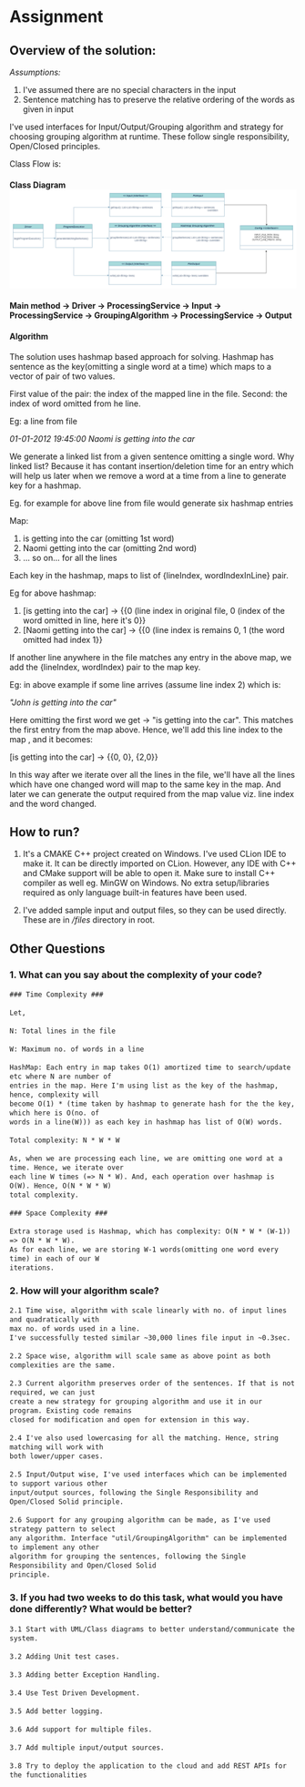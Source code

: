 # Assignment

## Overview of the solution:

*Assumptions:*
1. I've assumed there are no special characters in the input
2. Sentence matching has to preserve the relative ordering of the words as given in input

I've used interfaces for Input/Output/Grouping algorithm and
strategy for choosing grouping algorithm at runtime. These follow single responsibility,
Open/Closed principles.

Class Flow is:

#### Class Diagram ![Class Diagram](classDiagrams/ClassDiagramImage.png?raw=true)
####

#### Main method -> Driver -> ProcessingService -> Input -> ProcessingService -> GroupingAlgorithm -> ProcessingService -> Output ####

#### Algorithm ####
The solution uses hashmap based approach for solving.
Hashmap has sentence as the key(omitting a single word at a time) which maps to a vector of pair of
two
values.

First value of the pair: the index of the mapped line
in the file. Second: the index of word omitted from he line.


Eg: a line from file

*01-01-2012 19:45:00 Naomi is getting into the car*

We generate a linked list from a given sentence omitting a single word. Why linked list? Because
it has contant insertion/deletion time for an entry which will help us later when we remove a
word at a time from a line to generate key for a hashmap.

Eg. for example for above line from file would generate six hashmap entries

Map:
1. is getting into the car (omitting 1st word)
2. Naomi getting into the car (omitting 2nd word)
3. ... so on... for all the lines

Each key in the hashmap, maps to list of {lineIndex, wordIndexInLine} pair.

Eg for above hashmap:

1. [is getting into the car] -> {{0 (line index in original file, 0 (index of the word omitted
   in line, here it's 0}}
2. [Naomi getting into the car] -> {{0 (line index is remains 0, 1 (the word omitted had index 1}}


If another line anywhere in the file matches any entry in the above map, we add the {lineIndex,
wordIndex) pair to the map key.

Eg: in above example if some line arrives (assume line index 2) which is:

*"John is getting into the car"*

Here omitting the first word we get -> "is getting into the car". This matches the first entry
from the map above. Hence, we'll add this line index to the map , and it becomes:

[is getting into the car] -> {{0, 0}, {2,0}}

In this way after we iterate over all the lines in the file, we'll have all the lines which have
one changed word will map to the same key in the map. And later we can generate the output
required from the map value viz. line index and the word changed.

## How to run?

1. It's a CMAKE C++ project created on Windows. I've used CLion IDE to make it. It can be directly
   imported
   on CLion.
   However, any IDE with C++ and CMake support will be able to open it. Make sure to install C++
   compiler
   as well eg. MinGW on Windows. No extra setup/libraries required as only language built-in
   features have been used.

2. I've added sample input and output files, so they can be used directly. These are in */files*
   directory in root.

## Other Questions
### 1. What can you say about the complexity of your code? ###


    ### Time Complexity ###
    
    Let,
    
    N: Total lines in the file
    
    W: Maximum no. of words in a line
    
    HashMap: Each entry in map takes O(1) amortized time to search/update etc where N are number of 
    entries in the map. Here I'm using list as the key of the hashmap, hence, complexity will
    become O(1) * (time taken by hashmap to generate hash for the the key, which here is O(no. of 
    words in a line(W))) as each key in hashmap has list of O(W) words.
    
    Total complexity: N * W * W

    As, when we are processing each line, we are omitting one word at a time. Hence, we iterate over 
    each line W times (=> N * W). And, each operation over hashmap is O(W). Hence, O(N * W * W) 
    total complexity.

    ### Space Complexity ###

    Extra storage used is Hashmap, which has complexity: O(N * W * (W-1)) => O(N * W * W). 
    As for each line, we are storing W-1 words(omitting one word every time) in each of our W 
    iterations.

### 2. How will your algorithm scale? ###


    2.1 Time wise, algorithm with scale linearly with no. of input lines and quadratically with  
    max no. of words used in a line. 
    I've successfully tested similar ~30,000 lines file input in ~0.3sec.

    2.2 Space wise, algorithm will scale same as above point as both complexities are the same.

    2.3 Current algorithm preserves order of the sentences. If that is not required, we can just 
    create a new strategy for grouping algorithm and use it in our program. Existing code remains 
    closed for modification and open for extension in this way.

    2.4 I've also used lowercasing for all the matching. Hence, string matching will work with 
    both lower/upper cases.

    2.5 Input/Output wise, I've used interfaces which can be implemented to support various other
    input/output sources, following the Single Responsibility and Open/Closed Solid principle.

    2.6 Support for any grouping algorithm can be made, as I've used strategy pattern to select
    any algorithm. Interface "util/GroupingAlgorithm" can be implemented to implement any other 
    algorithm for grouping the sentences, following the Single Responsibility and Open/Closed Solid 
    principle.


### 3. If you had two weeks to do this task, what would you have done differently? What would be better? ###


    3.1 Start with UML/Class diagrams to better understand/communicate the system. 

    3.2 Adding Unit test cases.

    3.3 Adding better Exception Handling.

    3.4 Use Test Driven Development.

    3.5 Add better logging.

    3.6 Add support for multiple files.

    3.7 Add multiple input/output sources.

    3.8 Try to deploy the application to the cloud and add REST APIs for the functionalities
